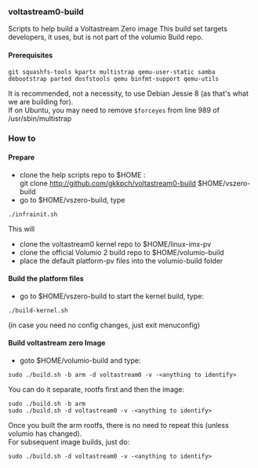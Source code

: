 ### voltastream0-build
Scripts to help build a Voltastream Zero image
This build set targets developers, it uses, but is not part of the volumio Build repo. 

#### Prerequisites

```
git squashfs-tools kpartx multistrap qemu-user-static samba debootstrap parted dosfstools qemu binfmt-support qemu-utils
```

It is recommended, not a necessity, to use Debian Jessie 8 (as that's what we are building for).  
If on Ubuntu, you may need to remove `$forceyes` from line 989 of /usr/sbin/multistrap  

### How to
#### Prepare
- clone the help scripts repo to $HOME  :  
git clone http://github.com/gkkpch/voltastream0-build  $HOME/vszero-build
- go to $HOME/vszero-build, type
```
./infrainit.sh  
```
This will  
- clone the voltastream0 kernel repo to $HOME/linux-imx-pv  
- clone the official Volumio 2 build repo to $HOME/volumio-build  
- place the default platform-pv files into the volumio-build folder

#### Build the platform files
- go to $HOME/vszero-build to start the kernel build, type:    

```
./build-kernel.sh  
```
(in case you need no config changes, just exit menuconfig)

#### Build voltastream zero Image
- goto $HOME/volumio-build and type:   

```
sudo ./build.sh -b arm -d voltastream0 -v -<anything to identify>
```

You can do it separate, rootfs first and then the image:    

```
sudo ./build.sh -b arm  
sudo ./build.sh -d voltastream0 -v -<anything to identify>   
```

Once you built the arm rootfs, there is no need to repeat this (unless volumio has changed).  
For subsequent image builds, just do:  

```
sudo ./build.sh -d voltastream0 -v -<anything to identify>
```
